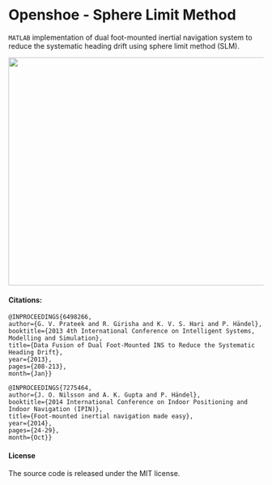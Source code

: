 # Openshoe - Sphere Limit Method
```MATLAB``` implementation of dual foot-mounted inertial navigation system to reduce the systematic heading drift using sphere limit method (SLM).

<p align="center"><img src="https://github.com/prateekgv/openshoe-sphere_limit/blob/master/animation/cm_slm_uc_smaller_size.gif" width="600" height="450" /></p>

#### Citations:
```
@INPROCEEDINGS{6498266,
author={G. V. Prateek and R. Girisha and K. V. S. Hari and P. Händel},
booktitle={2013 4th International Conference on Intelligent Systems, Modelling and Simulation},
title={Data Fusion of Dual Foot-Mounted INS to Reduce the Systematic Heading Drift},
year={2013},
pages={208-213},
month={Jan}}

@INPROCEEDINGS{7275464,
author={J. O. Nilsson and A. K. Gupta and P. Händel},
booktitle={2014 International Conference on Indoor Positioning and Indoor Navigation (IPIN)},
title={Foot-mounted inertial navigation made easy},
year={2014},
pages={24-29},
month={Oct}}
```

#### License
The source code is released under the MIT license.
